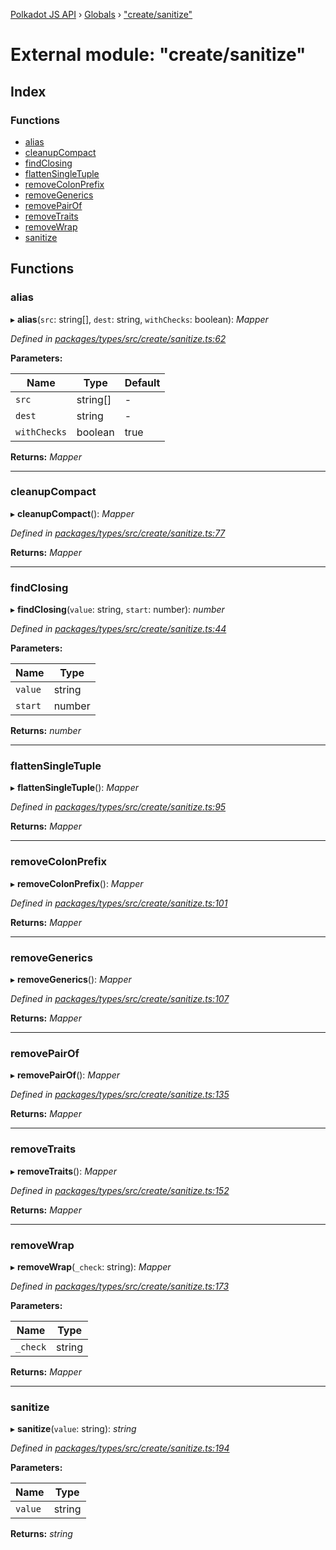 [Polkadot JS API](../README.md) › [Globals](../globals.md) › ["create/sanitize"](_create_sanitize_.md)

# External module: "create/sanitize"

## Index

### Functions

* [alias](_create_sanitize_.md#alias)
* [cleanupCompact](_create_sanitize_.md#cleanupcompact)
* [findClosing](_create_sanitize_.md#findclosing)
* [flattenSingleTuple](_create_sanitize_.md#flattensingletuple)
* [removeColonPrefix](_create_sanitize_.md#removecolonprefix)
* [removeGenerics](_create_sanitize_.md#removegenerics)
* [removePairOf](_create_sanitize_.md#removepairof)
* [removeTraits](_create_sanitize_.md#removetraits)
* [removeWrap](_create_sanitize_.md#removewrap)
* [sanitize](_create_sanitize_.md#sanitize)

## Functions

###  alias

▸ **alias**(`src`: string[], `dest`: string, `withChecks`: boolean): *Mapper*

*Defined in [packages/types/src/create/sanitize.ts:62](https://github.com/polkadot-js/api/blob/82addc4f6a/packages/types/src/create/sanitize.ts#L62)*

**Parameters:**

Name | Type | Default |
------ | ------ | ------ |
`src` | string[] | - |
`dest` | string | - |
`withChecks` | boolean | true |

**Returns:** *Mapper*

___

###  cleanupCompact

▸ **cleanupCompact**(): *Mapper*

*Defined in [packages/types/src/create/sanitize.ts:77](https://github.com/polkadot-js/api/blob/82addc4f6a/packages/types/src/create/sanitize.ts#L77)*

**Returns:** *Mapper*

___

###  findClosing

▸ **findClosing**(`value`: string, `start`: number): *number*

*Defined in [packages/types/src/create/sanitize.ts:44](https://github.com/polkadot-js/api/blob/82addc4f6a/packages/types/src/create/sanitize.ts#L44)*

**Parameters:**

Name | Type |
------ | ------ |
`value` | string |
`start` | number |

**Returns:** *number*

___

###  flattenSingleTuple

▸ **flattenSingleTuple**(): *Mapper*

*Defined in [packages/types/src/create/sanitize.ts:95](https://github.com/polkadot-js/api/blob/82addc4f6a/packages/types/src/create/sanitize.ts#L95)*

**Returns:** *Mapper*

___

###  removeColonPrefix

▸ **removeColonPrefix**(): *Mapper*

*Defined in [packages/types/src/create/sanitize.ts:101](https://github.com/polkadot-js/api/blob/82addc4f6a/packages/types/src/create/sanitize.ts#L101)*

**Returns:** *Mapper*

___

###  removeGenerics

▸ **removeGenerics**(): *Mapper*

*Defined in [packages/types/src/create/sanitize.ts:107](https://github.com/polkadot-js/api/blob/82addc4f6a/packages/types/src/create/sanitize.ts#L107)*

**Returns:** *Mapper*

___

###  removePairOf

▸ **removePairOf**(): *Mapper*

*Defined in [packages/types/src/create/sanitize.ts:135](https://github.com/polkadot-js/api/blob/82addc4f6a/packages/types/src/create/sanitize.ts#L135)*

**Returns:** *Mapper*

___

###  removeTraits

▸ **removeTraits**(): *Mapper*

*Defined in [packages/types/src/create/sanitize.ts:152](https://github.com/polkadot-js/api/blob/82addc4f6a/packages/types/src/create/sanitize.ts#L152)*

**Returns:** *Mapper*

___

###  removeWrap

▸ **removeWrap**(`_check`: string): *Mapper*

*Defined in [packages/types/src/create/sanitize.ts:173](https://github.com/polkadot-js/api/blob/82addc4f6a/packages/types/src/create/sanitize.ts#L173)*

**Parameters:**

Name | Type |
------ | ------ |
`_check` | string |

**Returns:** *Mapper*

___

###  sanitize

▸ **sanitize**(`value`: string): *string*

*Defined in [packages/types/src/create/sanitize.ts:194](https://github.com/polkadot-js/api/blob/82addc4f6a/packages/types/src/create/sanitize.ts#L194)*

**Parameters:**

Name | Type |
------ | ------ |
`value` | string |

**Returns:** *string*
